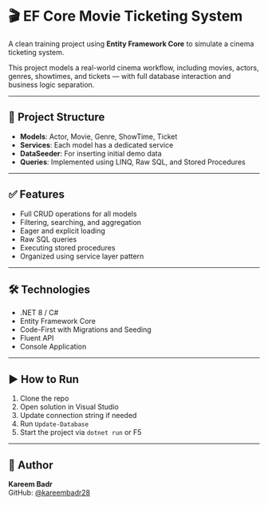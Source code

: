 # 🎬 EF Core Movie Ticketing System

A clean training project using **Entity Framework Core** to simulate a cinema ticketing system.

This project models a real-world cinema workflow, including movies, actors, genres, showtimes, and tickets — with full database interaction and business logic separation.

---

## 🧱 Project Structure

- **Models**: Actor, Movie, Genre, ShowTime, Ticket  
- **Services**: Each model has a dedicated service  
- **DataSeeder**: For inserting initial demo data  
- **Queries**: Implemented using LINQ, Raw SQL, and Stored Procedures

---

## ✅ Features

- Full CRUD operations for all models  
- Filtering, searching, and aggregation  
- Eager and explicit loading  
- Raw SQL queries  
- Executing stored procedures  
- Organized using service layer pattern

---

## 🛠 Technologies

- .NET 8 / C#  
- Entity Framework Core  
- Code-First with Migrations and Seeding  
- Fluent API  
- Console Application

---

## ▶️ How to Run

1. Clone the repo  
2. Open solution in Visual Studio  
3. Update connection string if needed  
4. Run `Update-Database`  
5. Start the project via `dotnet run` or F5

---

## 👤 Author

**Kareem Badr**  
GitHub: [@kareembadr28](https://github.com/kareembadr28)
